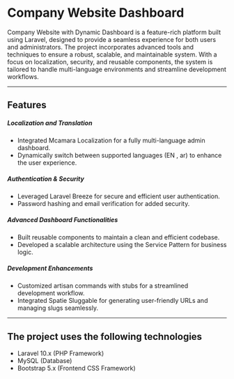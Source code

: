 
# Company Website Dashboard

Company Website with Dynamic Dashboard is a feature-rich platform built using Laravel, designed to provide a seamless experience for both users and administrators. The project incorporates advanced tools and techniques to ensure a robust, scalable, and maintainable system.
With a focus on localization, security, and reusable components, the system is tailored to handle multi-language environments and streamline development workflows.

---
##  Features

##### Localization and Translation
- Integrated Mcamara Localization for a fully multi-language admin dashboard.
- Dynamically switch between supported languages (EN , ar) to enhance the user experience.
##### Authentication & Security
- Leveraged Laravel Breeze for secure and efficient user authentication.
- Password hashing and email verification for added security.
##### Advanced Dashboard Functionalities
- Built reusable components to maintain a clean and efficient codebase.
- Developed a scalable architecture using the Service Pattern for business logic.
##### Development Enhancements
- Customized artisan commands with stubs for a streamlined development workflow.
- Integrated Spatie Sluggable for generating user-friendly URLs and managing slugs seamlessly.

---

## The project uses the following technologies

- Laravel 10.x (PHP Framework)
- MySQL (Database)
- Bootstrap 5.x (Frontend CSS Framework)

